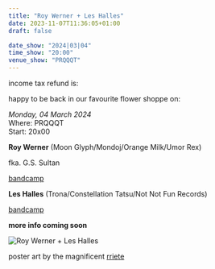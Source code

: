 ```yaml
---
title: "Roy Werner + Les Halles"
date: 2023-11-07T11:36:05+01:00
draft: false

date_show: "2024|03|04"
time_show: "20:00"
venue_show: "PRQQQT"
---
```


income tax refund is:

happy to be back in our favourite flower shoppe on:

_Monday, 04 March 2024_
\
Where: PRQQQT
\
Start: 20x00

**Roy Werner** (Moon Glyph/Mondoj/Orange Milk/Umor Rex)

fka. G.S. Sultan

[bandcamp](https://roywerner.bandcamp.com/album/imagine-my-surprise)

**Les Halles** (Trona/Constellation Tatsu/Not Not Fun Records)

[bandcamp](https://halles.bandcamp.com/album/eight-fantasies)

**more info coming soon**

![Roy Werner + Les Halles](../../posters/2024-03-04.jpg)

poster art by the magnificent [rriete](https://www.instagram.com/rriete/)
